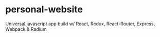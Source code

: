 # personal-website
Universal javascript app build w/ React, Redux, React-Router, Express, Webpack &amp; Radium

